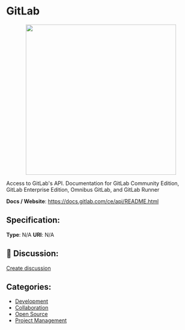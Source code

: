 # GitLab
<p align="center">
    <img width="400" src="https://raw.githubusercontent.com/apis-list/apis-list/main/apis/gitlab/logo_256x256.png" />
</p>

Access to GitLab's API.  Documentation for GitLab Community Edition, GitLab Enterprise Edition, Omnibus GitLab, and GitLab Runner

**Docs / Website**: https://docs.gitlab.com/ce/api/README.html

## Specification:
**Type**:  N/A 
**URI**:  N/A 

## 💬 Discussion:
[Create discussion](https://github.com/apis-list/apis-list/discussions/new)

## Categories:
- [Development](https://github.com/apis-list/apis-list#development)
- [Collaboration](https://github.com/apis-list/apis-list#collaboration)
- [Open Source](https://github.com/apis-list/apis-list#open-source)
- [Project Management](https://github.com/apis-list/apis-list#project-management)



